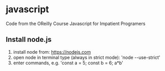 # javascript

Code from the OReilly Course Javascript for Impatient Programers

## Install node.js

1. install node from: <https://nodejs.com>
2. open node in terminal type (always in strict mode): 'node --use-strict'
3. enter commands, e.g. 'const a = 5; const b = 6; a*b'
